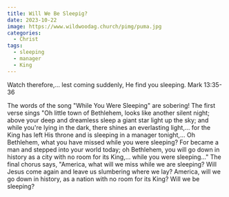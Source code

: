 ```yaml
---
title: Will We Be Sleepig?
date: 2023-10-22
image: https://www.wildwoodag.church/pimg/puma.jpg
categories:
  - Christ
tags:
  - sleeping
  - manager
  - King
---
```


Watch therefore,… lest coming suddenly, He find you sleeping. Mark 13:35-36

The words of the song "While You Were Sleeping" are sobering! The first verse sings "Oh little town of Bethlehem, looks like another silent night; above your deep and dreamless sleep a giant star light up the sky; and while you're lying in the dark, there shines an everlasting light,… for the King has left His throne and is sleeping in a manager tonight,… Oh Bethlehem, what you have missed while you were sleeping? For became a man and stepped into your world today; oh Bethlehem, you will go down in history as a city with no room for its King,… while you were sleeping…" The final chorus says, "America, what will we miss while we are sleeping? Will Jesus come again and leave us slumbering where we lay? America, will we go down in history, as a nation with no room for its King? Will we be sleeping?
